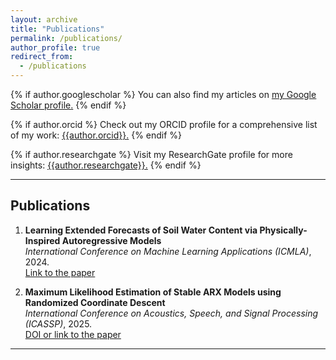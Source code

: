 ```yaml
---
layout: archive
title: "Publications"
permalink: /publications/
author_profile: true
redirect_from:
  - /publications
---
```


{% if author.googlescholar %}
  You can also find my articles on <u><a href="{{author.googlescholar}}">my Google Scholar profile</a>.</u>
{% endif %}

{% if author.orcid %}
  Check out my ORCID profile for a comprehensive list of my work: <u><a href="{{author.orcid}}">{{author.orcid}}</a>.</u>
{% endif %}

{% if author.researchgate %}
  Visit my ResearchGate profile for more insights: <u><a href="{{author.researchgate}}">{{author.researchgate}}</a>.</u>
{% endif %}

---

## Publications


1. **Learning Extended Forecasts of Soil Water Content via Physically-Inspired Autoregressive Models**  
   *International Conference on Machine Learning Applications (ICMLA)*, 2024.  
   [Link to the paper](https://ieeexplore.ieee.org/document/10903312)  

2. **Maximum Likelihood Estimation of Stable ARX Models using Randomized Coordinate Descent**  
   *International Conference on Acoustics, Speech, and Signal Processing (ICASSP)*, 2025.  
   [DOI or link to the paper](https://erknkokten.github.io/files/ICASSP_2025__Learning_Stable_ARX_Model_Parameters.pdf)

---


